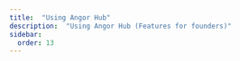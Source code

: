 ```yaml
---
title:  "Using Angor Hub"
description:  "Using Angor Hub (Features for founders)"
sidebar:
  order: 13
---
```

